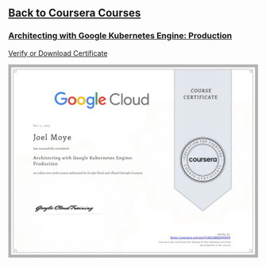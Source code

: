 ## [Back to Coursera Courses](/README.md)
### [Architecting with Google Kubernetes Engine: Production](https://www.coursera.org/learn/deploying-secure-kubernetes-containers-in-production)
[Verify or Download Certificate](https://www.coursera.org/verify/6XC6BB2QQHQ9)

![](6XC6BB2QQHQ9.jpg)